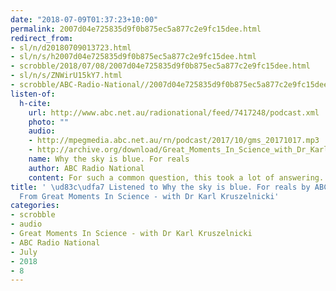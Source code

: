 ```yaml
---
date: "2018-07-09T01:37:23+10:00"
permalink: 2007d04e725835d9f0b875ec5a877c2e9fc15dee.html
redirect_from:
- sl/n/d20180709013723.html
- sl/n/s/h2007d04e725835d9f0b875ec5a877c2e9fc15dee.html
- scrobble/2018/07/08/2007d04e725835d9f0b875ec5a877c2e9fc15dee.html
- sl/n/s/ZNWirU15kY7.html
- scrobble/ABC-Radio-National//2007d04e725835d9f0b875ec5a877c2e9fc15dee.html
listen-of:
  h-cite:
    url: http://www.abc.net.au/radionational/feed/7417248/podcast.xml
    photo: ""
    audio:
    - http://mpegmedia.abc.net.au/rn/podcast/2017/10/gms_20171017.mp3
    - http://archive.org/download/Great_Moments_In_Science_with_Dr_Karl_Kruszelnicki-Podcast-by-ABC_Radio_National/Why_the_sky_is_blue_For_reals.mp3
    name: Why the sky is blue. For reals
    author: ABC Radio National
    content: For such a common question, this took a lot of answering.
title: ' \ud83c\udfa7 Listened to Why the sky is blue. For reals by ABC Radio National
  From Great Moments In Science - with Dr Karl Kruszelnicki'
categories:
- scrobble
- audio
- Great Moments In Science - with Dr Karl Kruszelnicki
- ABC Radio National
- July
- 2018
- 8
---
```

